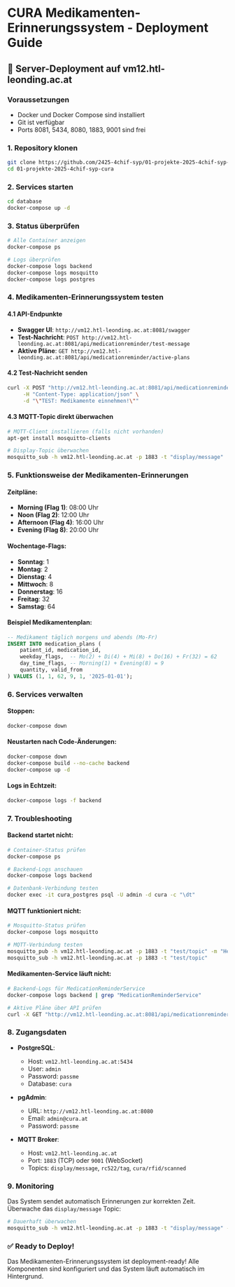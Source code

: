 # CURA Medikamenten-Erinnerungssystem - Deployment Guide

## 🚀 Server-Deployment auf vm12.htl-leonding.ac.at

### Voraussetzungen
- Docker und Docker Compose sind installiert
- Git ist verfügbar
- Ports 8081, 5434, 8080, 1883, 9001 sind frei

### 1. Repository klonen
```bash
git clone https://github.com/2425-4chif-syp/01-projekte-2025-4chif-syp-cura.git
cd 01-projekte-2025-4chif-syp-cura
```

### 2. Services starten
```bash
cd database
docker-compose up -d
```

### 3. Status überprüfen
```bash
# Alle Container anzeigen
docker-compose ps

# Logs überprüfen
docker-compose logs backend
docker-compose logs mosquitto
docker-compose logs postgres
```

### 4. Medikamenten-Erinnerungssystem testen

#### 4.1 API-Endpunkte
- **Swagger UI**: `http://vm12.htl-leonding.ac.at:8081/swagger`
- **Test-Nachricht**: `POST http://vm12.htl-leonding.ac.at:8081/api/medicationreminder/test-message`
- **Aktive Pläne**: `GET http://vm12.htl-leonding.ac.at:8081/api/medicationreminder/active-plans`

#### 4.2 Test-Nachricht senden
```bash
curl -X POST "http://vm12.htl-leonding.ac.at:8081/api/medicationreminder/test-message" \
     -H "Content-Type: application/json" \
     -d "\"TEST: Medikamente einnehmen!\""
```

#### 4.3 MQTT-Topic direkt überwachen
```bash
# MQTT-Client installieren (falls nicht vorhanden)
apt-get install mosquitto-clients

# Display-Topic überwachen
mosquitto_sub -h vm12.htl-leonding.ac.at -p 1883 -t "display/message"
```

### 5. Funktionsweise der Medikamenten-Erinnerungen

#### Zeitpläne:
- **Morning (Flag 1)**: 08:00 Uhr
- **Noon (Flag 2)**: 12:00 Uhr  
- **Afternoon (Flag 4)**: 16:00 Uhr
- **Evening (Flag 8)**: 20:00 Uhr

#### Wochentage-Flags:
- **Sonntag**: 1
- **Montag**: 2
- **Dienstag**: 4
- **Mittwoch**: 8
- **Donnerstag**: 16
- **Freitag**: 32
- **Samstag**: 64

#### Beispiel Medikamentenplan:
```sql
-- Medikament täglich morgens und abends (Mo-Fr)
INSERT INTO medication_plans (
    patient_id, medication_id, 
    weekday_flags,  -- Mo(2) + Di(4) + Mi(8) + Do(16) + Fr(32) = 62
    day_time_flags, -- Morning(1) + Evening(8) = 9
    quantity, valid_from
) VALUES (1, 1, 62, 9, 1, '2025-01-01');
```

### 6. Services verwalten

#### Stoppen:
```bash
docker-compose down
```

#### Neustarten nach Code-Änderungen:
```bash
docker-compose down
docker-compose build --no-cache backend
docker-compose up -d
```

#### Logs in Echtzeit:
```bash
docker-compose logs -f backend
```

### 7. Troubleshooting

#### Backend startet nicht:
```bash
# Container-Status prüfen
docker-compose ps

# Backend-Logs anschauen
docker-compose logs backend

# Datenbank-Verbindung testen
docker exec -it cura_postgres psql -U admin -d cura -c "\dt"
```

#### MQTT funktioniert nicht:
```bash
# Mosquitto-Status prüfen
docker-compose logs mosquitto

# MQTT-Verbindung testen
mosquitto_pub -h vm12.htl-leonding.ac.at -p 1883 -t "test/topic" -m "Hello MQTT"
mosquitto_sub -h vm12.htl-leonding.ac.at -p 1883 -t "test/topic"
```

#### Medikamenten-Service läuft nicht:
```bash
# Backend-Logs für MedicationReminderService
docker-compose logs backend | grep "MedicationReminderService"

# Aktive Pläne über API prüfen
curl -X GET "http://vm12.htl-leonding.ac.at:8081/api/medicationreminder/active-plans"
```

### 8. Zugangsdaten

- **PostgreSQL**: 
  - Host: `vm12.htl-leonding.ac.at:5434`
  - User: `admin`
  - Password: `passme`
  - Database: `cura`

- **pgAdmin**: 
  - URL: `http://vm12.htl-leonding.ac.at:8080`
  - Email: `admin@cura.at`
  - Password: `passme`

- **MQTT Broker**:
  - Host: `vm12.htl-leonding.ac.at`
  - Port: `1883` (TCP) oder `9001` (WebSocket)
  - Topics: `display/message`, `rc522/tag`, `cura/rfid/scanned`

### 9. Monitoring

Das System sendet automatisch Erinnerungen zur korrekten Zeit. Überwache das `display/message` Topic:

```bash
# Dauerhaft überwachen
mosquitto_sub -h vm12.htl-leonding.ac.at -p 1883 -t "display/message" -v
```

### ✅ Ready to Deploy!

Das Medikamenten-Erinnerungssystem ist deployment-ready! Alle Komponenten sind konfiguriert und das System läuft automatisch im Hintergrund.